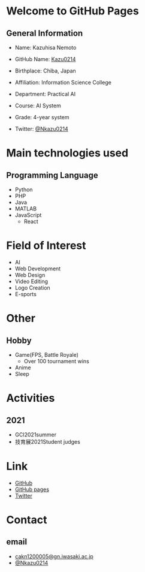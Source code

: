 # Welcome to GitHub Pages

## General Information
- Name: Kazuhisa Nemoto
- GitHub Name: [Kazu0214](https://github.com/Kazu0214)

- Birthplace: Chiba, Japan
- Affiliation: Information Science College
- Department: Practical AI
- Course: AI System
- Grade: 4-year system
- Twitter: [@Nkazu0214](https://twitter.com/NKazu0214)

# Main technologies used
## Programming Language
  - Python
  - PHP
  - Java
  - MATLAB
  - JavaScript
    - React

# Field of Interest
- AI
- Web Development
- Web Design
- Video Editing
- Logo Creation
- E-sports

# Other
## Hobby
  - Game(FPS, Battle Royale)
    - Over 100 tournament wins
  - Anime
  - Sleep

# Activities
## 2021
 - GCI2021summer
 - 技育展2021Student judges

# Link
 - [GitHub](https://github.com/Kazu0214)
 - [GitHub pages](https://kazu0214.github.io/)
 - [Twitter](https://twitter.com/NKazu0214)

# Contact
## email
- cakn1200005@gn.iwasaki.ac.jp
- [@Nkazu0214](https://twitter.com/NKazu0214)
